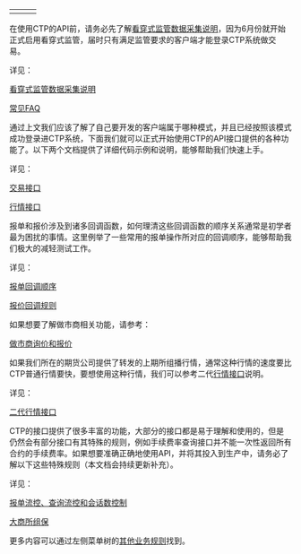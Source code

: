 <table border="0" cellspacing="0" class="square-block" id=""><tbody border="0"><tr border="0"><td class="square-block-left"></td><td class="square-block-content"><div>

</div></td><td class="square-block-right"></td></tr></tbody></table>
<p>在使用CTP的API前，请务必先了解<a href="../CTSJGSJCJJK/_CTSJGSJCJJK/">看穿式监管数据采集说明</a>，因为6月份就开始正式启用看穿式监管，届时只有满足监管要求的客户端才能登录CTP系统做交易。</p>
<p>详见：</p>
<p><a href="../CTSJGSJCJJK/_CTSJGSJCJJK/">看穿式监管数据采集说明</a></p>
<p><a href="../CTSJGSJCJJK/CJFAQ/">常见FAQ</a></p>
<p>通过上文我们应该了解了自己要开发的客户端属于哪种模式，并且已经按照该模式成功登录进CTP系统，下面我们就可以正式开始使用CTP的API接口提供的各种功能了。以下两个文档提供了详细代码示例和说明，能够帮助我们快速上手。</p>
<p>详见：</p>
<p><a href="../JYJK/_JYJK/">交易接口</a></p>
<p><a href="../HQJK/_HQJK/">行情接口</a></p>
<p>报单和报价涉及到诸多回调函数，如何理清这些回调函数的顺序关系通常是初学者最为困扰的事情。这里例举了一些常用的报单操作所对应的回调顺序，能够帮助我们极大的减轻测试工作。</p>
<p>详见：</p>
<p><a href="../QTYWGZ/DBHB/">报单回调顺序</a></p>
<p><a href="../QTYWGZ/DJHDGZ/">报价回调规则</a></p>
<p>如果想要了解做市商相关功能，请参考：</p>
<p><a href="../QTYWGZ/BJHXJ/">做市商询价和报价</a></p>
<p>如果我们所在的期货公司提供了转发的上期所组播行情，通常这种行情的速度要比CTP普通行情要快，要想使用这种行情，我们可以参考二代<a href="../HQJK/_HQJK/">行情接口</a>说明。</p>
<p>详见：</p>
<p><a href="../EDHQJK/_EDHQJK/">二代行情接口</a></p>
<p>CTP的接口提供了很多丰富的功能，大部分的接口都是易于理解和使用的，但是仍然会有部分接口有其特殊的规则，例如手续费率查询接口并不能一次性返回所有合约的手续费率。如果想要准确正确地使用API，并将其投入到生产中，请务必了解以下这些特殊规则（本文档会持续更新补充）。</p>
<p>详见：</p>
<p><a href="../QTYWGZ/LK/">报单流控、查询流控和会话数控制</a></p>
<p><a href="../QTYWGZ/DCEZB/">大商所组保</a></p>
<p>更多内容可以通过左侧菜单树的<a href="../QTYWGZ/_QTYWGZ/">其他业务规则</a>找到。</p>

